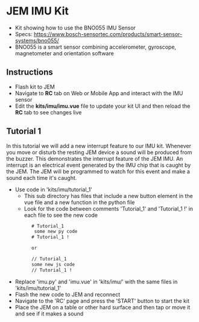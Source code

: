# JEM IMU Kit
- Kit showing how to use the BNO055 IMU Sensor
- Specs: https://www.bosch-sensortec.com/products/smart-sensor-systems/bno055/
- BNO055 is a smart sensor combining accelerometer, gyroscope, magnetometer and orientation software

## Instructions
- Flash kit to JEM
- Navigate to **RC** tab on Web or Mobile App and interact with the IMU sensor
- Edit the **kits/imu/imu.vue** file to update your kit UI and then reload the **RC** tab to see changes live

## Tutorial 1
In this tutorial we will add a new interrupt feature to our IMU kit. Whenever you move or disturb the resting JEM device a sound will be produced from the buzzer. This demonstrates the interrupt feature of the JEM IMU. An interrupt is an electrical event generated by the IMU chip that is caught by the JEM. The JEM will be programmed to watch for this event and make a sound each time it's caught.

- Use code in 'kits/imu/tutorial_1'
   + This sub directory has files that include a new button element in the vue file and a new function in the python file
   + Look for the code between comments 'Tutorial_1' and 'Tutorial_1 !' in each file to see the new code
   ```txt 
         # Tutorial_1
          some new py code
         # Tutorial_1 !

         or 

         // Tutorial_1
         some new js code
         // Tutorial_1 !
   ``` 
- Replace 'imu.py' and 'imu.vue' in 'kits/imu/' with the same files in 'kits/imu/tutorial_1'
- Flash the new code to JEM and reconnect
- Navigate to the 'RC' page and press the 'START' button to start the kit
- Place the JEM on a table or other hard surface and then tap or move it and see if it makes a sound
